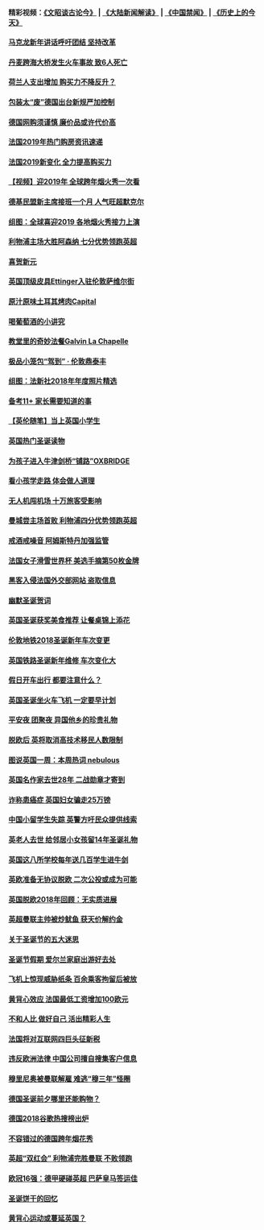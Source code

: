 #### 精彩视频：[《文昭谈古论今》](https://github.com/gfw-breaker/wenzhao/blob/master/README.md?t=01022131) | [《大陆新闻解读》](https://github.com/gfw-breaker/ntdtv-comedy/blob/master/README.md?t=01022131) | [《中国禁闻》](https://github.com/gfw-breaker/ntdtv-news/blob/master/README.md?t=01022131) | [《历史上的今天》](https://github.com/gfw-breaker/today-in-history/blob/master/README.md?t=01022131) 

#### [马克龙新年讲话呼吁团结 坚持改革](../pages/nsc974/n10947012.md?t=01022131) 

#### [丹麦跨海大桥发生火车事故 致6人死亡](../pages/nsc974/n10948353.md?t=01022131) 

#### [荷兰人支出增加 购买力不降反升？](../pages/nsc974/n10948390.md?t=01022131) 

#### [包装太“废”德国出台新规严加控制](../pages/nsc974/n10948358.md?t=01022131) 

#### [德国网购须谨慎 廉价品或许代价高](../pages/nsc974/n10948233.md?t=01022131) 

#### [法国2019年热门购房资讯速递](../pages/nsc974/n10947033.md?t=01022131) 

#### [法国2019新变化 全力提高购买力](../pages/nsc974/n10946987.md?t=01022131) 

#### [【视频】迎2019年 全球跨年烟火秀一次看](../pages/nsc974/n10946627.md?t=01022131) 

#### [德基民盟新主席接班一个月 人气旺超默克尔](../pages/nsc974/n10946634.md?t=01022131) 

#### [组图：全球喜迎2019 各地烟火秀接力上演](../pages/nsc974/n10945584.md?t=01022131) 

#### [利物浦主场大胜阿森纳 七分优势领跑英超](../pages/nsc974/n10945421.md?t=01022131) 

#### [喜贺新元](../pages/nsc974/n10936605.md?t=01022131) 

#### [英国顶级皮具Ettinger入驻伦敦萨维尔街](../pages/nsc974/n10936595.md?t=01022131) 

#### [原汁原味土耳其烤肉Capital](../pages/nsc974/n10936573.md?t=01022131) 

#### [喝葡萄酒的小讲究](../pages/nsc974/n10936535.md?t=01022131) 

#### [教堂里的奇妙法餐Galvin La Chapelle](../pages/nsc974/n10935913.md?t=01022131) 

#### [极品小笼包“驾到” · 伦敦鼎泰丰](../pages/nsc974/n10935791.md?t=01022131) 

#### [组图：法新社2018年年度照片精选](../pages/nsc974/n10935213.md?t=01022131) 

#### [备考11+ 家长需要知道的事](../pages/nsc974/n10934312.md?t=01022131) 

#### [【英伦随笔】当上英国小学生](../pages/nsc974/n10934305.md?t=01022131) 

#### [英国热门圣诞读物](../pages/nsc974/n10934285.md?t=01022131) 

#### [为孩子进入牛津剑桥“铺路”OXBRIDGE](../pages/nsc974/n10934233.md?t=01022131) 

#### [看小孩学走路 体会做人道理](../pages/nsc974/n10934169.md?t=01022131) 

#### [无人机闯机场  十万旅客受影响](../pages/nsc974/n10934028.md?t=01022131) 

#### [曼城尝主场首败 利物浦四分优势领跑英超](../pages/nsc974/n10932818.md?t=01022131) 

#### [戒酒戒噪音 阿姆斯特丹加强监管](../pages/nsc974/n10928070.md?t=01022131) 

#### [法国女子滑雪世界杯 美选手摘第50枚金牌](../pages/nsc974/n10927351.md?t=01022131) 

#### [黑客入侵法国外交部网站 盗取信息](../pages/nsc974/n10927269.md?t=01022131) 

#### [幽默圣诞贺词](../pages/nsc974/n10926672.md?t=01022131) 

#### [英国圣诞获奖美食推荐 让餐桌锦上添花](../pages/nsc974/n10926641.md?t=01022131) 

#### [伦敦地铁2018圣诞新年车次变更](../pages/nsc974/n10926629.md?t=01022131) 

#### [英国铁路圣诞新年维修 车次变化大](../pages/nsc974/n10926618.md?t=01022131) 

#### [假日开车出行 都要注意什么？](../pages/nsc974/n10926610.md?t=01022131) 

#### [英国圣诞坐火车飞机 一定要早计划](../pages/nsc974/n10926599.md?t=01022131) 

#### [平安夜 团聚夜 异国他乡的珍贵礼物](../pages/nsc974/n10925634.md?t=01022131) 

#### [脱欧后 英将取消高技术移民人数限制](../pages/nsc974/n10924981.md?t=01022131) 

#### [图说英国一周：本周热词 nebulous](../pages/nsc974/n10925020.md?t=01022131) 

#### [英国名作家去世28年 二战勋章才寄到](../pages/nsc974/n10925014.md?t=01022131) 

#### [诈称患癌症 英国妇女骗走25万镑](../pages/nsc974/n10925008.md?t=01022131) 

#### [中国小留学生失踪  英警方吁民众提供线索](../pages/nsc974/n10925001.md?t=01022131) 

#### [英老人去世 给邻居小女孩留14年圣诞礼物](../pages/nsc974/n10924997.md?t=01022131) 

#### [英国这八所学校每年送几百学生进牛剑](../pages/nsc974/n10924990.md?t=01022131) 

#### [英欧准备无协议脱欧 二次公投或成为可能](../pages/nsc974/n10923373.md?t=01022131) 

#### [英国脱欧2018年回顾：无实质进展](../pages/nsc974/n10923355.md?t=01022131) 

#### [英超曼联主帅被炒鱿鱼 获天价解约金](../pages/nsc974/n10922656.md?t=01022131) 

#### [关于圣诞节的五大迷思](../pages/nsc974/n10919864.md?t=01022131) 

#### [圣诞节假期 爱尔兰家庭出游好去处](../pages/nsc974/n10919966.md?t=01022131) 

#### [飞机上惊现威胁纸条 百余乘客拘留后被放](../pages/nsc974/n10920081.md?t=01022131) 

#### [黄背心效应 法国最低工资增加100欧元](../pages/nsc974/n10919737.md?t=01022131) 

#### [不和人比 做好自己 活出精彩人生](../pages/nsc974/n10920053.md?t=01022131) 

#### [法国将对互联网四巨头征新税](../pages/nsc974/n10919837.md?t=01022131) 

#### [违反欧洲法律 中国公司擅自搜集客户信息](../pages/nsc974/n10918199.md?t=01022131) 

#### [穆里尼奥被曼联解雇 难逃“穆三年”怪圈](../pages/nsc974/n10919101.md?t=01022131) 

#### [德国圣诞前夕哪里还能购物？](../pages/nsc974/n10918186.md?t=01022131) 

#### [德国2018谷歌热搜榜出炉](../pages/nsc974/n10918077.md?t=01022131) 

#### [不容错过的德国跨年烟花秀](../pages/nsc974/n10917989.md?t=01022131) 

#### [英超“双红会” 利物浦完胜曼联 不败领跑](../pages/nsc974/n10917557.md?t=01022131) 

#### [欧冠16强：德甲硬碰英超 巴萨皇马签运佳](../pages/nsc974/n10917207.md?t=01022131) 

#### [圣诞饼干的回忆](../pages/nsc974/n10916160.md?t=01022131) 

#### [黄背心运动或蔓延英国？](../pages/nsc974/n10915769.md?t=01022131) 

